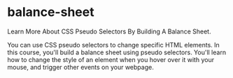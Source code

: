# balance-sheet
Learn More About CSS Pseudo Selectors By Building A Balance Sheet.


You can use CSS pseudo selectors to change specific HTML elements.
In this course, you'll build a balance sheet using pseudo selectors. You'll learn how to change the style of an element when you hover over it with your mouse, and trigger other events on your webpage.

